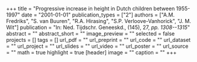 +++
title = "Progressive increase in height in Dutch children between 1955-1997"
date = "2001-01-01"
publication_types = ["2"]
authors = ["A.M. Fredriks", "S. van Buuren", "R.A. Hirasing", "S.P. Verloove-Vanhorick", "J. M. Wit"]
publication = "In: Ned. Tijdschr. Geneeskd., (145), 27, _pp. 1308--1315_"
abstract = ""
abstract_short = ""
image_preview = ""
selected = false
projects = []
tags = []
url_pdf = ""
url_preprint = ""
url_code = ""
url_dataset = ""
url_project = ""
url_slides = ""
url_video = ""
url_poster = ""
url_source = ""
math = true
highlight = true
[header]
image = ""
caption = ""
+++
